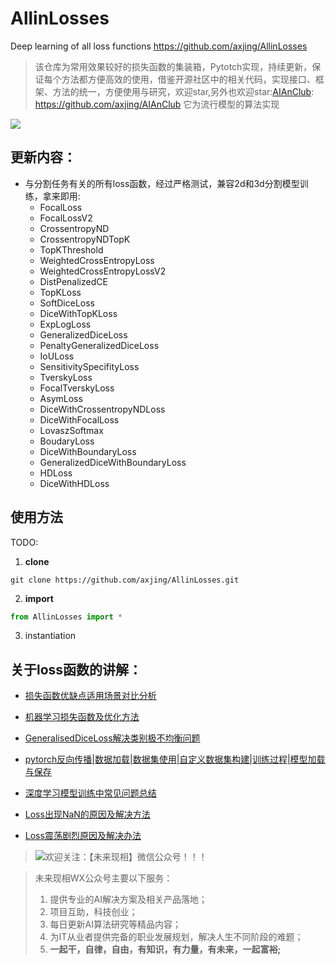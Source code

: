 # AllinLosses
Deep learning of all loss functions
https://github.com/axjing/AllinLosses
>该仓库为常用效果较好的损失函数的集装箱，Pytotch实现，持续更新，保证每个方法都方便高效的使用，借鉴开源社区中的相关代码，实现接口、框架、方法的统一，方便使用与研究，欢迎star,另外也欢迎star:[AIAnClub](https://github.com/axjing/AIAnClub): https://github.com/axjing/AIAnClub
它为流行模型的算法实现

![](https://gitee.com/axjing/AnImg/raw/master/AllinLosses.png)


## 更新内容：
- 与分割任务有关的所有loss函数，经过严格测试，兼容2d和3d分割模型训练，拿来即用:
  - FocalLoss
  - FocalLossV2
  - CrossentropyND
  - CrossentropyNDTopK
  - TopKThreshold
  - WeightedCrossEntropyLoss
  - WeightedCrossEntropyLossV2
  - DistPenalizedCE
  - TopKLoss
  - SoftDiceLoss
  - DiceWithTopKLoss
  - ExpLogLoss
  - GeneralizedDiceLoss
  - PenaltyGeneralizedDiceLoss
  - IoULoss
  - SensitivitySpecifityLoss
  - TverskyLoss
  - FocalTverskyLoss
  - AsymLoss
  - DiceWithCrossentropyNDLoss
  - DiceWithFocalLoss
  - LovaszSoftmax
  - BoudaryLoss
  - DiceWithBoundaryLoss
  - GeneralizedDiceWithBoundaryLoss
  - HDLoss
  - DiceWithHDLoss

## 使用方法
TODO:
1. **clone**
```shell
git clone https://github.com/axjing/AllinLosses.git
```

2. **import**

```python
from AllinLosses import *
```

3. instantiation

## 关于loss函数的讲解：
- [损失函数优缺点适用场景对比分析](https://mp.weixin.qq.com/s/hrxFWmPdZkZmyA9PdJZkxw)

- [机器学习损失函数及优化方法](https://mp.weixin.qq.com/s/AVDlh5fTJqqOE4E5jRf6BQ)

- [GeneralisedDiceLoss解决类别极不均衡问题](https://mp.weixin.qq.com/s/CE_Lhg6-KKu61trQ1DlwGQ)

- [pytorch反向传播|数据加载|数据集使用|自定义数据集构建|训练过程|模型加载与保存](https://mp.weixin.qq.com/s/5_VQiKmidH_ZkfaIKE9BUA)

- [深度学习模型训练中常见问题总结](https://mp.weixin.qq.com/s/iceVwKaJCDE57jadceofNg)

- [Loss出现NaN的原因及解决方法​](https://mp.weixin.qq.com/s/7STgxx_TJM8W-J3E7FX30Q)

- [Loss震荡剧烈原因及解决办法​](https://mp.weixin.qq.com/s/onVwjNEhciOqnxqFCSSoyQ)



>![欢迎关注：【未来现相】微信公众号！！！](https://gitee.com/axjing/AnImg/raw/master/20210808192034.png)

>未来现相WX公众号主要以下服务：
>1. 提供专业的AI解决方案及相关产品落地；
>2. 项目互助，科技创业；
>3. 每日更新AI算法研究等精品内容；
>4. 为IT从业者提供完备的职业发展规划，解决人生不同阶段的难题；
>5. **一起干，自律，自由，有知识，有力量，有未来，一起富裕​;**